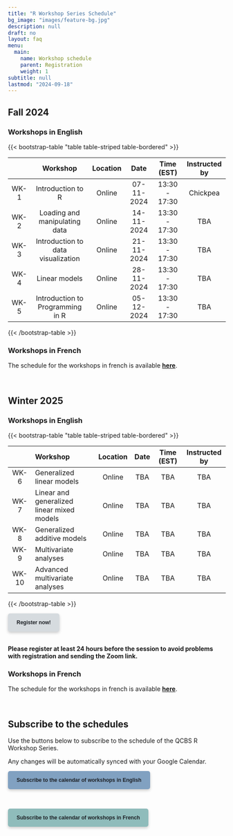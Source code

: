 ```yaml
---
title: "R Workshop Series Schedule"
bg_image: "images/feature-bg.jpg"
description: null
draft: no
layout: faq
menu:
  main:
    name: Workshop schedule
    parent: Registration
    weight: 1
subtitle: null
lastmod: "2024-09-18"
---
```


## Fall 2024

### Workshops in English

{{< bootstrap-table "table table-striped table-bordered" >}}

|      |              Workshop              | Location |    Date    |  Time (EST)   | Instructed by |
|:----------:|:----------:|:----------:|:----------:|:----------:|:----------:|
| WK-1 |         Introduction to R          |  Online  | 07-11-2024 | 13:30 - 17:30 |   Chickpea    |
| WK-2 |   Loading and manipulating data    |  Online  | 14-11-2024 | 13:30 - 17:30 |      TBA      |
| WK-3 | Introduction to data visualization |  Online  | 21-11-2024 | 13:30 - 17:30 |      TBA      |
| WK-4 |           Linear models            |  Online  | 28-11-2024 | 13:30 - 17:30 |      TBA      |
| WK-5 |  Introduction to Programming in R  |  Online  | 05-12-2024 | 13:30 - 17:30 |      TBA      |

{{< /bootstrap-table >}}

### Workshops in French

The schedule for the workshops in french is available [**here**](/fr/schedule/#automne-2024).

<br />

## Winter 2025

### Workshops in English

{{< bootstrap-table "table table-striped table-bordered" >}}

|       | Workshop                                   | Location | Date | Time (EST) | Instructed by |
|:----------:|:-----------|:----------:|:----------:|:----------:|:----------:|
| WK-6  | Generalized linear models                  |  Online  | TBA  |    TBA     |      TBA      |
| WK-7  | Linear and generalized linear mixed models |  Online  | TBA  |    TBA     |      TBA      |
| WK-8  | Generalized additive models                |  Online  | TBA  |    TBA     |      TBA      |
| WK-9  | Multivariate analyses                      |  Online  | TBA  |    TBA     |      TBA      |
| WK-10 | Advanced multivariate analyses             |  Online  | TBA  |    TBA     |      TBA      |

{{< /bootstrap-table >}}

<div class="default">
     <a href="/registration" class="cta btn-yellow" style="background-color: #D6DBDF; font-size: 12px; font-family: Helvetica, Arial, sans-serif; font-weight:bold; text-decoration: none; padding: 14px 20px; color: #1D2025; border-radius: 5px; display:inline-block; mso-padding-alt:0; box-shadow:0 3px 6px rgba(0,0,0,.2);"><!--[if mso]><i style="letter-spacing: 25px;mso-font-width:-100%;mso-text-raise:30pt"> </i><![endif]--><span style="mso-text-raise:15pt;">Register now!</span><!--[if mso]><i style="letter-spacing: 25px;mso-font-width:-100%"> </i><![endif]--></a>
</div>

<br>

**Please register at least 24 hours before the session to avoid problems with registration and sending the Zoom link.**

### Workshops in French

The schedule for the workshops in french is available [**here**](/fr/schedule/#hiver-2025).

<br />

## Subscribe to the schedules

Use the buttons below to subscribe to the schedule of the QCBS R Workshop Series.

Any changes will be automatically synced with your Google Calendar.

<div class="default">
     <a href="https://calendar.google.com/calendar/u/4?cid=NXFkbDJzOHQyamV0MWt0b29oaWkzdHBhdG9AZ3JvdXAuY2FsZW5kYXIuZ29vZ2xlLmNvbQ" class="cta btn-yellow" style="background-color: #81A1C1; font-size: 12px; font-family: Helvetica, Arial, sans-serif; font-weight:bold; text-decoration: none; padding: 14px 20px; color: #1D2025; border-radius: 5px; display:inline-block; mso-padding-alt:0; box-shadow:0 3px 6px rgba(0,0,0,.2);"><!--[if mso]><i style="letter-spacing: 25px;mso-font-width:-100%;mso-text-raise:30pt"> </i><![endif]--><span style="mso-text-raise:15pt;">Subscribe to the calendar of workshops in English</span><!--[if mso]><i style="letter-spacing: 25px;mso-font-width:-100%"> </i><![endif]--></a>
</div>

<br> <div class="default"> <a href="https://calendar.google.com/calendar/u/4?cid=Y2djaHBpMGRnMzFoNjc5bXQ0dGtycDM2MzhAZ3JvdXAuY2FsZW5kYXIuZ29vZ2xlLmNvbQ" class="cta btn-yellow" style="background-color: #8FBCBB; font-size: 12px; font-family: Helvetica, Arial, sans-serif; font-weight:bold; text-decoration: none; padding: 14px 20px; color: #1D2025; border-radius: 5px; display:inline-block; mso-padding-alt:0; box-shadow:0 3px 6px rgba(0,0,0,.2);"><!--[if mso]><i style="letter-spacing: 25px;mso-font-width:-100%;mso-text-raise:30pt"> </i><![endif]--><span style="mso-text-raise:15pt;">Subscribe to the calendar of workshops in French</span><!--[if mso]><i style="letter-spacing: 25px;mso-font-width:-100%"> </i><![endif]--></a> </div>
